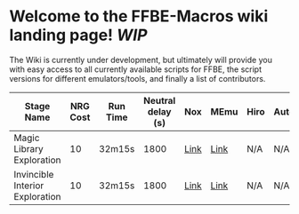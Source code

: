 # Welcome to the FFBE-Macros wiki landing page! *WIP*

The Wiki is currently under development, but ultimately will provide you with easy access to all currently available scripts for FFBE, the script versions for different emulators/tools, and finally a list of contributors.

Stage Name|NRG Cost|Run Time|Neutral delay (s)|Nox|MEmu|Hiro|Autotouch|FRep|AnkuLua|Last patch date
------------ | ------------- | ------------ | ------------- | ------------ | ------------- | ------------ | ------------- | ------------ | ------------- | ------------
Magic Library Exploration|10|32m15s|1800|[Link](https://raw.githubusercontent.com/kastyr1984/FFBE-Macros/master/Kawoxux/Exploration%20Automation%20-%20Nox/MagicLibrary/Magic%20Library-oldnox.txt)|[Link](https://raw.githubusercontent.com/kastyr1984/FFBE-Macros/master/Kawoxux/Exploration%20Automation%20-%20Nox/MagicLibrary/Magic%20Library-MEmu.txt)|N/A|N/A|N/A|N/A|2017/04/13
Invincible Interior Exploration|10|32m15s|1800|[Link](https://raw.githubusercontent.com/kastyr1984/FFBE-Macros/master/Kawoxux/Exploration%20Automation%20-%20Nox/InvincibleInterior/Invincible%20Interior-oldnox.txt)|[Link](https://raw.githubusercontent.com/kastyr1984/FFBE-Macros/master/Kawoxux/Exploration%20Automation%20-%20Nox/InvincibleInterior/Invincible%20Interior-MEmu.txt)|N/A|N/A|N/A|N/A|2017/04/14